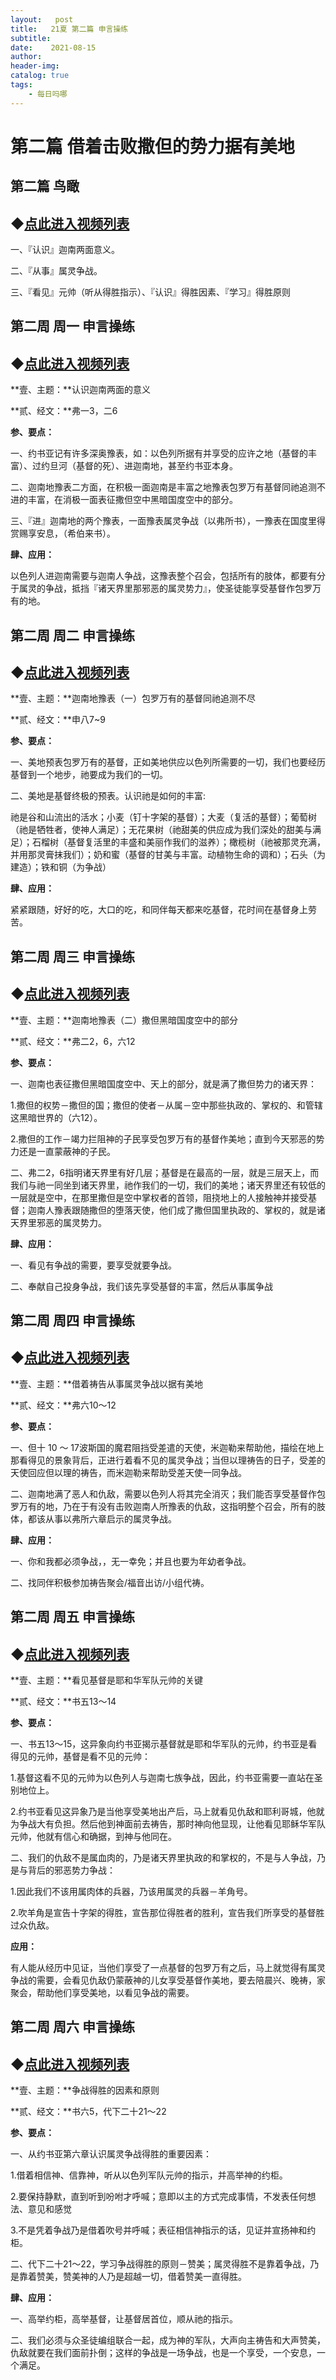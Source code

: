 ```yaml
---
layout:   post
title:   21夏 第二篇 申言操练
subtitle:  
date:    2021-08-15
author:   
header-img: 
catalog: true
tags:
    - 每日吗哪
---
```


# 第二篇	借着击败撒但的势力据有美地

## 第二篇	鸟瞰

## ◆[点此进入视频列表](https://dull-carver-268.notion.site/04d899ba66564e3a8e9193f2630e6159)

一、『认识』迦南两面意义。

二、『从事』属灵争战。

三、『看见』元帅（听从得胜指示）、『认识』得胜因素、『学习』得胜原则

## 第二周	周一 申言操练

## ◆[点此进入视频列表](https://dull-carver-268.notion.site/04d899ba66564e3a8e9193f2630e6159)

**壹、主题：**认识迦南两面的意义

**贰、经文：**弗一3，二6

**参、要点：**

一、约书亚记有许多深奥豫表，如：以色列所据有并享受的应许之地（基督的丰富）、过约旦河（基督的死）、进迦南地，甚至约书亚本身。

二、迦南地豫表二方面，在积极一面迦南是丰富之地豫表包罗万有基督同祂追测不进的丰富，在消极一面表征撒但空中黑暗国度空中的部分。

三、『进』迦南地的两个豫表，一面豫表属灵争战（以弗所书），一豫表在国度里得赏赐享安息，（希伯来书）。

**肆、应用：**

以色列人进迦南需要与迦南人争战，这豫表整个召会，包括所有的肢体，都要有分于属灵的争战，抵挡『诸天界里那邪恶的属灵势力』，使圣徒能享受基督作包罗万有的地。

## 第二周	周二 申言操练

## ◆[点此进入视频列表](https://dull-carver-268.notion.site/04d899ba66564e3a8e9193f2630e6159)

**壹、主题：**迦南地豫表（一）包罗万有的基督同祂追测不尽

**贰、经文：**申八7~9

**参、要点：**

一、美地预表包罗万有的基督，正如美地供应以色列所需要的一切，我们也要经历基督到一个地步，祂要成为我们的一切。

二、美地是基督终极的预表。认识祂是如何的丰富:

祂是谷和山流出的活水；小麦（钉十字架的基督）；大麦（复活的基督）；葡萄树（祂是牺牲者，使神人满足）；无花果树（祂甜美的供应成为我们深处的甜美与满足）；石榴树（基督复活里的丰盛和美丽作我们的滋养）；橄榄树（祂被那灵充满，并用那灵膏抹我们）；奶和蜜（基督的甘美与丰富。动植物生命的调和）；石头（为建造）；铁和铜（为争战）

**肆、应用：**

紧紧跟随，好好的吃，大口的吃，和同伴每天都来吃基督，花时间在基督身上劳苦。

## 第二周	周三 申言操练

## ◆[点此进入视频列表](https://dull-carver-268.notion.site/04d899ba66564e3a8e9193f2630e6159)

**壹、主题：**迦南地豫表（二）撒但黑暗国度空中的部分

**贰、经文：**弗二2，6，六12

**参、要点：**

一、迦南也表征撒但黑暗国度空中、天上的部分，就是满了撒但势力的诸天界：

1.撒但的权势－撒但的国；撒但的使者－从属－空中那些执政的、掌权的、和管辖这黑暗世界的（六12）。

2.撒但的工作－竭力拦阻神的子民享受包罗万有的基督作美地；直到今天邪恶的势力还是一直蒙蔽神的子民。

二、弗二2，6指明诸天界里有好几层；基督是在最高的一层，就是三层天上，而我们与祂一同坐到诸天界里，祂作我们的一切，我们的美地；诸天界里还有较低的一层就是空中，在那里撒但是空中掌权者的首领，阻挠地上的人接触神并接受基督；迦南人豫表跟随撒但的堕落天使，他们成了撒但国里执政的、掌权的，就是诸天界里邪恶的属灵势力。

**肆、应用：**

一、看见有争战的需要，要享受就要争战。

二、奉献自己投身争战，我们该先享受基督的丰富，然后从事属争战

## 第二周	周四 申言操练

## ◆[点此进入视频列表](https://dull-carver-268.notion.site/04d899ba66564e3a8e9193f2630e6159)

**壹、主题：**借着祷告从事属灵争战以据有美地

**贰、经文：**弗六10～12

**参、要点：**

一、但十 10 ～ 17波斯国的魔君阻挡受差遣的天使，米迦勒来帮助他，描绘在地上那看得见的景象背后，正进行着看不见的属灵争战；当但以理祷告的日子，受差的天使回应但以理的祷告，而米迦勒来帮助受差天使一同争战。

二、迦南地满了恶人和仇敌，需要以色列人将其完全消灭；我们能否享受基督作包罗万有的地，乃在于有没有击败迦南人所豫表的仇敌，这指明整个召会，所有的肢体，都该从事以弗所六章启示的属灵争战。

**肆、应用：**

一、你和我都必须争战，，无一幸免；并且也要为年幼者争战。

二、找同伴积极参加祷告聚会/福音出访/小组代祷。

## 第二周	周五 申言操练

## ◆[点此进入视频列表](https://dull-carver-268.notion.site/04d899ba66564e3a8e9193f2630e6159)

**壹、主题：**看见基督是耶和华军队元帅的关键

**贰、经文：**书五13～14

**参、要点：**

一、书五13～15，这异象向约书亚揭示基督就是耶和华军队的元帅，约书亚是看得见的元帅，基督是看不见的元帅：

1.基督这看不见的元帅为以色列人与迦南七族争战，因此，约书亚需要一直站在圣别地位上。

2.约书亚看见这异象乃是当他享受美地出产后，马上就看见仇敌和耶利哥城，他就为争战大有负担。然后他到神面前去祷告，那时神向他显现，让他看见耶稣华军队元帅，他就有信心和确据，到神与他同在。

二、我们的仇敌不是属血肉的，乃是诸天界里执政的和掌权的，不是与人争战，乃是与背后的邪恶势力争战：

1.因此我们不该用属肉体的兵器，乃该用属灵的兵器－羊角号。

2.吹羊角是宣告十字架的得胜，宣告那位得胜者的胜利，宣告我们所享受的基督胜过众仇敌。

**应用：**

有人能从经历中见证，当他们享受了一点基督的包罗万有之后，马上就觉得有属灵争战的需要，会看见仇敌仍蒙蔽神的儿女享受基督作美地，要去陪晨兴、晚祷，家聚会，帮助他们享受美地，以看见争战的需要。

## 第二周	周六 申言操练

## ◆[点此进入视频列表](https://dull-carver-268.notion.site/04d899ba66564e3a8e9193f2630e6159)

**壹、主题：**争战得胜的因素和原则

**贰、经文：**书六5，代下二十21～22

**参、要点：**

一、从约书亚第六章认识属灵争战得胜的重要因素：

1.借着相信神、信靠神，听从以色列军队元帅的指示，并高举神的约柜。

2.要保持静默，直到听到吩咐才呼喊；意即以主的方式完成事情，不发表任何想法、意见和感觉

3.不是凭着争战乃是借着吹号并呼喊；表征相信神指示的话，见证并宣扬神和约柜。

二、代下二十21～22，学习争战得胜的原则－赞美；属灵得胜不是靠着争战，乃是靠着赞美，赞美神的人乃是超越一切，借着赞美一直得胜。

**肆、应用：**

一、高举约柜，高举基督，让基督居首位，顺从祂的指示。

二、我们必须与众圣徒编组联合一起，成为神的军队，大声向主祷告和大声赞美，仇敌就要在我们面前扑倒；这样的争战是一场争战，也是一个享受，一个安息，一个满足。